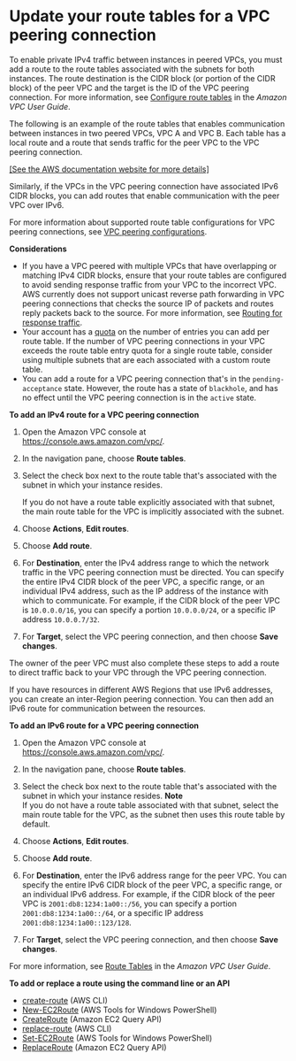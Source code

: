 # Update your route tables for a VPC peering connection<a name="vpc-peering-routing"></a>

To enable private IPv4 traffic between instances in peered VPCs, you must add a route to the route tables associated with the subnets for both instances\. The route destination is the CIDR block \(or portion of the CIDR block\) of the peer VPC and the target is the ID of the VPC peering connection\. For more information, see [Configure route tables](https://docs.aws.amazon.com/vpc/latest/userguide/VPC_Route_Tables.html) in the *Amazon VPC User Guide*\.

The following is an example of the route tables that enables communication between instances in two peered VPCs, VPC A and VPC B\. Each table has a local route and a route that sends traffic for the peer VPC to the VPC peering connection\.

[\[See the AWS documentation website for more details\]](http://docs.aws.amazon.com/vpc/latest/peering/vpc-peering-routing.html)

Similarly, if the VPCs in the VPC peering connection have associated IPv6 CIDR blocks, you can add routes that enable communication with the peer VPC over IPv6\.

For more information about supported route table configurations for VPC peering connections, see [VPC peering configurations](peering-configurations.md)\.

**Considerations**
+ If you have a VPC peered with multiple VPCs that have overlapping or matching IPv4 CIDR blocks, ensure that your route tables are configured to avoid sending response traffic from your VPC to the incorrect VPC\. AWS currently does not support unicast reverse path forwarding in VPC peering connections that checks the source IP of packets and routes reply packets back to the source\. For more information, see [Routing for response traffic](peering-configurations-partial-access.md#peering-incorrect-response-routing)\.
+ Your account has a [quota](https://docs.aws.amazon.com/vpc/latest/userguide/amazon-vpc-limits.html) on the number of entries you can add per route table\. If the number of VPC peering connections in your VPC exceeds the route table entry quota for a single route table, consider using multiple subnets that are each associated with a custom route table\.
+ You can add a route for a VPC peering connection that's in the `pending-acceptance` state\. However, the route has a state of `blackhole`, and has no effect until the VPC peering connection is in the `active` state\.

**To add an IPv4 route for a VPC peering connection**

1. Open the Amazon VPC console at [https://console\.aws\.amazon\.com/vpc/](https://console.aws.amazon.com/vpc/)\.

1. In the navigation pane, choose **Route tables**\.

1. Select the check box next to the route table that's associated with the subnet in which your instance resides\.

   If you do not have a route table explicitly associated with that subnet, the main route table for the VPC is implicitly associated with the subnet\.

1. Choose **Actions**, **Edit routes**\.

1. Choose **Add route**\.

1. For **Destination**, enter the IPv4 address range to which the network traffic in the VPC peering connection must be directed\. You can specify the entire IPv4 CIDR block of the peer VPC, a specific range, or an individual IPv4 address, such as the IP address of the instance with which to communicate\. For example, if the CIDR block of the peer VPC is `10.0.0.0/16`, you can specify a portion `10.0.0.0/24`, or a specific IP address `10.0.0.7/32`\.

1. For **Target**, select the VPC peering connection, and then choose **Save changes**\.

The owner of the peer VPC must also complete these steps to add a route to direct traffic back to your VPC through the VPC peering connection\.

If you have resources in different AWS Regions that use IPv6 addresses, you can create an inter\-Region peering connection\. You can then add an IPv6 route for communication between the resources\.

**To add an IPv6 route for a VPC peering connection**

1. Open the Amazon VPC console at [https://console\.aws\.amazon\.com/vpc/](https://console.aws.amazon.com/vpc/)\.

1. In the navigation pane, choose **Route tables**\.

1. Select the check box next to the route table that's associated with the subnet in which your instance resides\.
**Note**  
If you do not have a route table associated with that subnet, select the main route table for the VPC, as the subnet then uses this route table by default\. 

1. Choose **Actions**, **Edit routes**\.

1. Choose **Add route**\.

1. For **Destination**, enter the IPv6 address range for the peer VPC\. You can specify the entire IPv6 CIDR block of the peer VPC, a specific range, or an individual IPv6 address\. For example, if the CIDR block of the peer VPC is `2001:db8:1234:1a00::/56`, you can specify a portion `2001:db8:1234:1a00::/64`, or a specific IP address `2001:db8:1234:1a00::123/128`\.

1. For **Target**, select the VPC peering connection, and then choose **Save changes**\.

For more information, see [Route Tables](https://docs.aws.amazon.com/vpc/latest/userguide/VPC_Route_Tables.html) in the *Amazon VPC User Guide*\.

**To add or replace a route using the command line or an API**
+ [create\-route](https://docs.aws.amazon.com/cli/latest/reference/ec2/create-route.html) \(AWS CLI\)
+ [New\-EC2Route](https://docs.aws.amazon.com/powershell/latest/reference/items/New-EC2Route.html) \(AWS Tools for Windows PowerShell\)
+ [CreateRoute](https://docs.aws.amazon.com/AWSEC2/latest/APIReference/ApiReference-query-CreateRoute.html) \(Amazon EC2 Query API\)
+ [replace\-route](https://docs.aws.amazon.com/cli/latest/reference/ec2/replace-route.html) \(AWS CLI\)
+ [Set\-EC2Route](https://docs.aws.amazon.com/powershell/latest/reference/items/Set-EC2Route.html) \(AWS Tools for Windows PowerShell\)
+ [ReplaceRoute](https://docs.aws.amazon.com/AWSEC2/latest/APIReference/ApiReference-query-ReplaceRoute.html) \(Amazon EC2 Query API\)